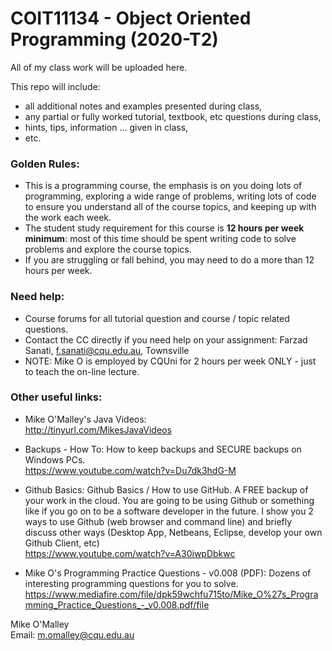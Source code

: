 # COIT11134 - Object Oriented Programming (2020-T2)

All of my class work will be uploaded here.

This repo will include:
* all additional notes and examples presented during class,
* any partial or fully worked tutorial, textbook, etc questions during class,
* hints, tips, information ... given in class,
* etc.


### Golden Rules:
* This is a programming course, the emphasis is on you doing lots of programming, exploring a wide range of problems, writing lots of code to ensure you understand all of the course topics, and keeping up with the work each week.
* The student study requirement for this course is **12 hours per week minimum**: most of this time should be spent writing code to solve problems and explore the course topics.
* If you are struggling or fall behind, you may need to do a more than 12 hours per week.


### Need help:
* Course forums for all tutorial question and course / topic related questions.
* Contact the CC directly if you need help on your assignment: Farzad Sanati, f.sanati@cqu.edu.au, Townsville
* NOTE: Mike O is employed by CQUni for 2 hours per week ONLY - just to teach the on-line lecture.


### Other useful links:

* Mike O'Malley's Java Videos:
<br>http://tinyurl.com/MikesJavaVideos

* Backups - How To:
How to keep backups and SECURE backups on Windows PCs.
<br>https://www.youtube.com/watch?v=Du7dk3hdG-M

* Github Basics:
Github Basics / How to use GitHub.
A FREE backup of your work in the cloud.  You are going to be using Github or something like if you go on to be a software developer in the future.
I show you 2 ways to use Github (web browser and command line)
and briefly discuss other ways (Desktop App, Netbeans, Eclipse, develop your own Github Client, etc)
<br>https://www.youtube.com/watch?v=A30iwpDbkwc

* Mike O's Programming Practice Questions - v0.008 (PDF):
Dozens of interesting programming questions for you to solve.
<br>https://www.mediafire.com/file/dpk59wchfu715to/Mike_O%27s_Programming_Practice_Questions_-_v0.008.pdf/file

Mike O'Malley
<br>Email: m.omalley@cqu.edu.au

